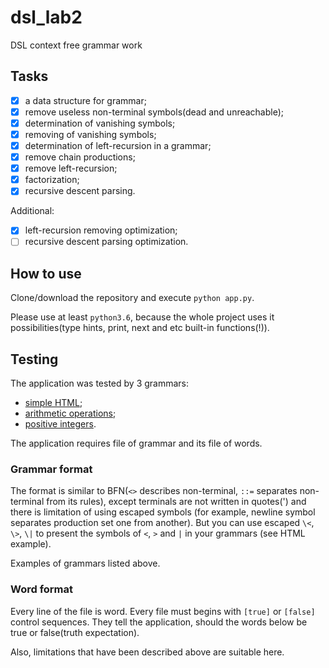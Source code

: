 # dsl_lab2
DSL context free grammar work

## Tasks

- [x] a data structure for grammar;
- [x] remove useless non-terminal symbols(dead and unreachable);
- [x] determination of vanishing symbols;
- [x] removing of vanishing symbols;
- [x] determination of left-recursion in a grammar;
- [x] remove chain productions;
- [x] remove left-recursion;
- [x] factorization;
- [x] recursive descent parsing.

Additional:
- [x] left-recursion removing optimization;
- [ ] recursive descent parsing optimization.

## How to use

Clone/download the repository and execute `python app.py`.

Please use at least `python3.6`, because the whole project uses it possibilities(type hints, print, next and etc built-in functions(!)).

## Testing

The application was tested by 3 grammars:

- [simple HTML](./test1);
- [arithmetic operations](./test2);
- [positive integers](./test3).

The application requires file of grammar and its file of words.

### Grammar format

The format is similar to BFN(`<>` describes non-terminal, `::=` separates non-terminal from its rules), except terminals are not written in quotes(') and there is limitation of using escaped symbols (for example, newline symbol separates production set one from another). But you can use escaped `\<`, `\>`, `\|` to present the symbols of `<`, `>` and `|` in your grammars (see HTML example).

Examples of grammars listed above.

### Word format

Every line of the file is word. Every file must begins with `[true]` or `[false]` control sequences. They tell the application, should the words below be true or false(truth expectation).

Also, limitations that have been described above are suitable here.
